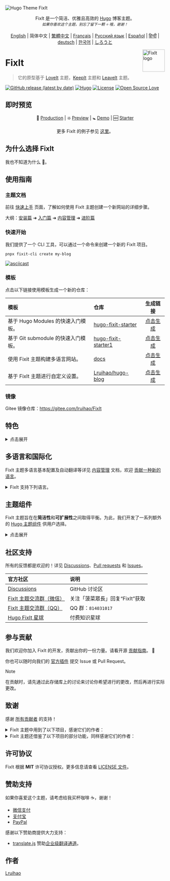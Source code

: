 <!-- markdownlint-disable-file MD033 MD041 -->
![Hugo Theme FixIt](https://fixit.lruihao.cn/images/apple-devices-preview.png)

<div align="center" class="ignore">
  <p>
    FixIt 是一个简洁、优雅且高效的 <a href="https://gohugo.io/">Hugo</a> 博客主题。<br>
    <em><sub>如果你喜欢这个主题，别忘了留下一颗 ⭐️ 哦，谢谢！</sub></em>
  </p>
  <a href="/README.md">English</a> |
  简体中文 |
  <a href="https://fixit.lruihao.cn/zh-cn/ecosystem/hugo-fixit/fixit/?lang=chinese_traditional">繁體中文</a> |
  <a href="https://fixit.lruihao.cn/ecosystem/hugo-fixit/fixit/?lang=french">Français</a> |
  <a href="https://fixit.lruihao.cn/ecosystem/hugo-fixit/fixit/?lang=russian">Русский язык</a> |
  <a href="https://fixit.lruihao.cn/ecosystem/hugo-fixit/fixit/?lang=spanish">Español</a> |
  <a href="https://fixit.lruihao.cn/ecosystem/hugo-fixit/fixit/?lang=hindi">हिन्दी</a> |
  <a href="https://fixit.lruihao.cn/ecosystem/hugo-fixit/fixit/?lang=german">deutsch</a> |
  <a href="https://fixit.lruihao.cn/ecosystem/hugo-fixit/fixit/?lang=korean">한국어</a> |
  <a href="https://fixit.lruihao.cn/ecosystem/hugo-fixit/fixit/?lang=japanese">しろうと</a>
</div>

<a title="FixIt 官网" href="https://fixit.lruihao.cn/zh-cn/"><img align="right" alt="FixIt logo" width="70" height="70" src="https://avatars.githubusercontent.com/u/110414864?s=200&v=4"></a>

# FixIt

> 它的原型基于 [LoveIt](https://github.com/dillonzq/LoveIt) 主题，[KeepIt](https://github.com/Fastbyte01/KeepIt) 主题和 [LeaveIt](https://github.com/liuzc/LeaveIt) 主题。

[![GitHub release (latest by date)](https://img.shields.io/github/v/release/hugo-fixit/FixIt?style=flat)](https://github.com/hugo-fixit/FixIt/releases)
[![Hugo](https://img.shields.io/badge/Hugo-%5E0.141.0-ff4088?style=flat&logo=hugo)](https://gohugo.io/)
[![License](https://img.shields.io/github/license/hugo-fixit/FixIt?style=flat)](/LICENSE)
[![Open Source Love](https://badges.frapsoft.com/os/v1/open-source.svg?v=103)](https://github.com/hugo-fixit/FixIt)

## 即时预览

<p align="center">
  💟 <a href="https://fixit.lruihao.cn/zh-cn/">Production</a> | ❇️ <a href="https://pre.fixit.lruihao.cn/zh-cn/">Preview</a> | 🚼 <a href="https://demo.fixit.lruihao.cn">Demo</a> | 🆕 <a href="https://hugo-fixit.github.io/hugo-fixit-starter/">Starter</a>
<br>
<br>
  更多 FixIt 的例子参见 <a href="https://fixit.lruihao.cn/zh-cn/showcase/">这里</a>。
</p>

## 为什么选择 FixIt

我也不知道为什么 🤷。

<!-- 懒的写…… -->

## 使用指南

### 主题文档

前往 [快速上手](https://fixit.lruihao.cn/zh-cn/documentation/getting-started/quick-start/) 页面，了解如何使用 FixIt 主题创建一个新网站的详细步骤。

大纲：[安装篇](https://fixit.lruihao.cn/zh-cn/documentation/installation/) ➜ [入门篇](https://fixit.lruihao.cn/zh-cn/documentation/getting-started/) ➜ [内容管理](https://fixit.lruihao.cn/zh-cn/documentation/content-management/) ➜ [进阶篇](https://fixit.lruihao.cn/zh-cn/documentation/advanced/)

### 快速开始

我们提供了一个 CLI 工具，可以通过一个命令来创建一个新的 FixIt 项目。

```bash
pnpx fixit-cli create my-blog
```

[![asciicast](https://asciinema.org/a/697494.svg)](https://asciinema.org/a/697494)

### 模板

点击以下链接使用模板生成一个新的仓库：

| 模板                                | 仓库                              | 生成链接                          |
| :---------------------------------- | :-------------------------------- | :-------------------------------: |
| 基于 Hugo Modules 的快速入门模板。  | [hugo-fixit-starter][starter]     | [点击生成][starter:generate]      |
| 基于 Git submodule 的快速入门模板。 | [hugo-fixit-starter1][starter1]   | [点击生成][starter1:generate]     |
| 使用 Fixit 主题构建多语言网站。     | [docs][docs]                      | [点击生成][docs:generate]         |
| 基于 FixIt 主题进行自定义设置。     | [Lruihao/hugo-blog][lruihao-blog] | [点击生成][lruihao-blog:generate] |

[starter]: https://github.com/hugo-fixit/hugo-fixit-starter
[starter:generate]: https://github.com/hugo-fixit/hugo-fixit-starter/generate
[starter1]: https://github.com/hugo-fixit/hugo-fixit-starter1
[starter1:generate]: https://github.com/hugo-fixit/hugo-fixit-starter1/generate
[docs]: https://github.com/hugo-fixit/docs
[docs:generate]: https://github.com/hugo-fixit/docs/generate
[lruihao-blog]: https://github.com/Lruihao/hugo-blog
[lruihao-blog:generate]: https://github.com/Lruihao/hugo-blog/generate

### 镜像

Gitee 镜像仓库：<https://gitee.com/lruihao/FixIt>

## 特色

<details>
<summary>点击展开</summary>

### 性能和 SEO

- **性能**优化：在 [Google PageSpeed Insights](https://developers.google.com/speed/pagespeed/insights) 中，99/100 的移动设备得分和 100/100 的桌面设备得分
- 使用基于 JSON-LD 格式 的 **SEO SCHEMA** 文件进行 SEO 优化
- 支持 **[Google Analytics](https://analytics.google.com/analytics)**
- 支持 **[Fathom Analytics](https://usefathom.com/)**
- 支持 **[百度统计](https://tongji.baidu.com/)**
- 支持 **[Umami Analytics](https://umami.is/)**
- 支持 **[Plausible Analytics](https://plausible.io/)**
- 支持 **[Cloudflare Web Analytics](https://www.cloudflare.com/web-analytics)**
- 支持 **[Splitbee Analytics](https://splitbee.io)**
- 支持搜索引擎的**网站验证** (Google, Bing, Yandex, Pinterest, Baidu, 360 and Sogou)
- 支持所有第三方库的 **CDN**

### 外观和布局

- **响应式**布局
- **浅色/深色** 主题模式
- 全局一致的**设计语言**
- 支持**分页**
- 易用和自动展开的**文章目录**
- 支持**多语言**和国际化
- 美观的 **CSS 动画**

### 社交和评论系统

- 支持 **[Gravatar](https://gravatar.com)** 头像
- 支持本地**头像**
- 支持多达 **87** 种社交链接
- 支持多达 **28** 种网站分享
- 支持 **[Disqus](https://disqus.com)** 评论系统
- 支持 **[Gitalk](https://github.com/gitalk/gitalk)** 评论系统
- 支持 **[Valine](https://valine.js.org/)** 评论系统
- 支持 **[Waline](https://waline.js.org/)** 评论系统
- 支持 **[Facebook](https://developers.facebook.com/docs/plugins/comments/) 评论**系统
- 支持 **[Telegram comments](https://comments.app/) 评论**系统
- 支持 **[Commento](https://commento.io/)** 评论系统
- 支持 **[Utterances](https://utteranc.es/)** 评论系统
- 支持 **[Artalk](https://artalk.js.org/)** 评论系统
- 支持 **[Twikoo](https://twikoo.js.org/)** 评论系统
- 支持 **[giscus](https://giscus.app/zh-CN/)** 评论系统

### 扩展功能

- 支持基于 [PostChat](https://ai.tianli0.top/?InviteID=IRE1S88Z) 的 **AI 摘要**、**AI 搜索** 和 **AI 智能客服**
- 支持**渐进式网页应用**
- 支持**二级菜单**
- 支持**内容加密**（页面、局部）
- 支持**友情链接**的页面模板
- 支持基于 [algolia](https://www.algolia.com/)、[Fuse.js](https://fusejs.io/)、 **CSE** 或 [PostChat](https://ai.tianli0.top/?InviteID=IRE1S88Z) 的**搜索**
- 支持基于 [Google](https://programmablesearchengine.google.com/) 的**自定义搜索引擎 (CSE)**
- 支持 **Twemoji**
- 支持**代码高亮**
- 一键**复制代码**到剪贴板
- 支持基于 [lightgallery](https://github.com/sachinchoolur/lightgallery) 的**图片画廊**
- 支持 **[Font Awesome](https://fontawesome.com/) 图标**的扩展 Markdown 语法
- 支持**上标注释**的扩展 Markdown 语法
- 支持**分数**的扩展 Markdown 语法
- 支持基于 [KaTeX](https://katex.org/) 的**数学公式**
- 支持基于 [mermaid](https://github.com/knsv/mermaid) 的**图表** 代码块扩展语法和 shortcode
- 支持基于 [ECharts](https://echarts.apache.org/) 的**交互式数据可视化** 代码块扩展语法和 shortcode
- 支持 **Timeline** 的代码块扩展语法和 shortcode
- 支持基于 [Mapbox GL JS](https://docs.mapbox.com/mapbox-gl-js) 的 **Mapbox** shortcode
- 支持基于 [APlayer](https://github.com/MoePlayer/APlayer) 和 [MetingJS](https://github.com/metowolf/MetingJS) 的**音乐播放器** shortcode
- 支持 **Bilibili 视频** 和 **抖音视频** shortcode
- 支持多种**注释**的 shortcode
- 支持**自定义样式**的 shortcode
- 支持**自定义脚本**的 shortcode
- 支持**自定义模板块**
- 支持基于 [TypeIt](https://typeitjs.com/) 的**打字动画** shortcode
- 支持基于 [cookieconsent](https://github.com/osano/cookieconsent) 的 **Cookie 许可横幅**
- 支持基于 [cell-watermark](https://github.com/Lruihao/watermark) 的**网页水印**
- 支持基于 [pangu.js](https://github.com/vinta/pangu.js) 的**中文排版**
- 支持本地**缓存远程图床图片**
- ……

</details>

## 多语言和国际化

FixIt 主题多语言基本配置及自动翻译等详见 [内容管理](https://fixit.lruihao.cn/zh-cn/documentation/content-management/introduction#multilingual) 文档，欢迎 [贡献一种新的语言](https://github.com/hugo-fixit/FixIt/pulls)。

<details>
<summary>FixIt 支持下列语言。</summary>

- 英语
- 简体中文
- 繁体中文
- 法语
- 波兰语
- 巴西葡萄牙语
- 意大利语
- 西班牙语
- 德语
- 塞尔维亚语
- 俄语
- 罗马尼亚语
- 越南语
- 印地语

</details>

## 主题组件

FixIt 主题旨在在**简洁性**和**可扩展性**之间取得平衡。为此，我们开发了一系列额外的 [Hugo 主题组件](https://fixit.lruihao.cn/zh-cn/ecosystem/#-组件) 供用户选择。

<details>
<summary>点击展开</summary>

<!-- HUGO_FIXIT_COMPONENTS:START -->
- [fixit-bundle](https://github.com/hugo-fixit/fixit-bundle)\
  🌲 Bundles the FixIt core theme and all hugo-fixit components into a single component.
- [cmpt-flyfish](https://github.com/hugo-fixit/cmpt-flyfish)\
  🐟 一个 canvas 实现的小鱼游动动画效果。
- [cmpt-mdevtools](https://github.com/hugo-fixit/cmpt-mdevtools)\
  Mobile devtools component powered by vConsole and eruda.
- [cmpt-translate](https://github.com/hugo-fixit/cmpt-translate)\
  🌐 A component for site automatic translation.
- [component-projects](https://github.com/hugo-fixit/component-projects)\
  🐙 Display your GitHub projects in the FixIt theme and generate blog posts from readme.
- [hugo-atom-feed](https://github.com/hugo-fixit/hugo-atom-feed)\
  Hugo theme component for ATOM feed custom Output Format.
- [hugo-json-feed](https://github.com/hugo-fixit/hugo-json-feed)\
  Hugo theme component for JSON feed custom Output Format.
- [shortcode-asciinema](https://github.com/hugo-fixit/shortcode-asciinema)\
  A Hugo theme component with asciinema-embed shortcode.
- [shortcode-caniuse](https://github.com/hugo-fixit/shortcode-caniuse)\
  一个含有 caniuse shortcode 的 Hugo 主题组件。
- [shortcode-docs-bookmark](https://github.com/hugo-fixit/shortcode-docs-bookmark)\
  🔖 Embed bookmark of FixIt Docs.
- [shortcode-mmt-netease](https://github.com/hugo-fixit/shortcode-mmt-netease)\
  🎶 一个含有网易云随机评论 shortcode 的 Hugo 主题组件。
- [shortcode-rewards](https://github.com/hugo-fixit/shortcode-rewards)\
  A Hugo theme component with reward-log or sponsor-log shortcode.
<!-- HUGO_FIXIT_COMPONENTS:END -->

</details>

## 社区支持

所有的反馈都是欢迎的！详见 [Discussions][discussions]、[Pull requests][pulls] 和 [Issues][issues]。

| 官方社区                           | 说明                            |
| :--------------------------------- | :------------------------------ |
| [Discussions][discussions]         | GitHub 讨论区                   |
| [FixIt 主题交流群（微信）][wx-mp]  | 关注「菠菜眾長」回复“FixIt”获取 |
| [FixIt 主题交流群（QQ）][qq-group] | QQ 群：`814031017`              |
| [Hugo FixIt 星球][zsxq]            | 付费知识星球                    |

[discussions]: https://github.com/hugo-fixit/FixIt/discussions
[pulls]: https://github.com/hugo-fixit/FixIt/pulls
[issues]: https://github.com/hugo-fixit/FixIt/issues
[qq-group]: https://qm.qq.com/cgi-bin/qm/qr?k=awbwdTtSQ_-H5QGzeJxdWgv6JMbNehNM&jump_from=webapi
[zsxq]: https://t.zsxq.com/GgKEW
[wx-mp]: https://lruihao.cn/images/qr-wx-mp.webp

## 参与贡献

我们欢迎你加入 FixIt 的开发，贡献出你的一份力量。请看开源 [贡献指南](/CONTRIBUTING.md)。 🤗

你也可以随时向我们的 [官方插件](https://github.com/hugo-fixit) 提交 Issue 或 Pull Request。

> [!note]
> 在贡献时，请先通过此存储库上的讨论来讨论你希望进行的更改，然后再进行实际更改。

## 致谢

感谢 [所有贡献者](https://github.com/hugo-fixit/FixIt/graphs/contributors) 的支持！

<details>
<summary>FixIt 主题中用到了以下项目，感谢它们的作者：</summary>

- [normalize.css](https://github.com/necolas/normalize.css)
- [Font Awesome](https://fontawesome.com/)
- [Simple Icons](https://github.com/simple-icons/simple-icons)
- [Animate.css](https://daneden.github.io/animate.css/)
- [autocomplete-js](https://github.com/algolia/autocomplete)
- [algoliasearch](https://github.com/algolia/algoliasearch-client-javascript)
- [Fuse.js](https://fusejs.io/)
- [object-fit-images](https://github.com/fregante/object-fit-images)
- [Twemoji](https://github.com/twitter/twemoji)
- [emoji-data](https://github.com/iamcal/emoji-data)
- [lightgallery](https://github.com/sachinchoolur/lightgallery)
- [Sharer.js](https://github.com/ellisonleao/sharer.js)
- [TypeIt](https://typeitjs.com/)
- [KaTeX](https://katex.org/)
- [mermaid](https://github.com/mermaid-js/mermaid)
- [ECharts](https://echarts.apache.org/)
- [Mapbox GL JS](https://docs.mapbox.com/mapbox-gl-js)
- [APlayer](https://github.com/MoePlayer/APlayer)
- [MetingJS](https://github.com/metowolf/MetingJS)
- [Gitalk](https://github.com/gitalk/gitalk)
- [Valine](https://valine.js.org/)
- [cookieconsent](https://github.com/osano/cookieconsent)
- [cell-watermark](https://github.com/Lruihao/watermark)
- [不蒜子](http://busuanzi.ibruce.info/)
- [Vercount](https://github.com/EvanNotFound/vercount)
- [pangu.js](https://github.com/vinta/pangu.js)
- [Artalk](https://artalk.js.org/)
- [Waline](https://waline.js.org/)
- [Twikoo](https://twikoo.js.org/)
- [github-corners](https://github.com/tholman/github-corners)
- [giscus](https://giscus.app/zh-CN)
- [crypto-js](https://github.com/brix/crypto-js)
- [pace](https://github.com/CodeByZach/pace)
- [xxhash-wasm](https://github.com/jungomi/xxhash-wasm)

</details>

<details>
<summary>FixIt 主题还借鉴了以下项目的部分功能，同样感谢它们的作者：</summary>

- [DoIt](https://github.com/HEIGE-PCloud/DoIt)
- [NexT](https://github.com/next-theme/hexo-theme-next)

</details>

## 许可协议

FixIt 根据 **MIT** 许可协议授权。更多信息请查看 [LICENSE 文件](/LICENSE)。

## 赞助支持

如果你喜爱这个主题，请考虑给我买杯咖啡 ☕️，谢谢！

- [微信支付](/images/wechatpay.jpg)
- [支付宝](/images/alipay.jpg)
- [PayPal](https://paypal.me/Lruihao)

感谢以下赞助商提供大力支持：

- [translate.js](https://github.com/xnx3/translate) 赞助[企业级翻译通道](https://translate.zvo.cn/4087.html)。

## 作者

[Lruihao](https://github.com/Lruihao "在 GitHub 上关注我")
